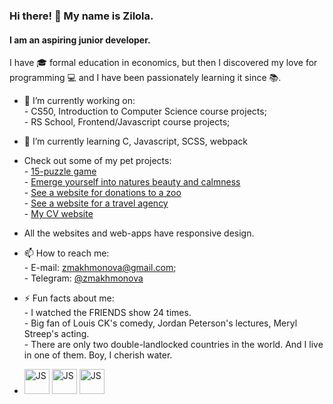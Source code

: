 ### Hi there! 👋 My name is Zilola.
#### I am an aspiring junior developer.
I have :mortar_board: formal education in economics, but then I discovered my love for programming :computer: and I have been passionately learning it since :books:.

- :blue_book: I’m currently working on: </br>
         - CS50, Introduction to Computer Science course projects;</br>
         - RS School, Frontend/Javascript course projects; </br>

- 🌱 I’m currently learning C, Javascript, SCSS, webpack 

- Check out some of my pet projects:</br>
         - [15-puzzle game](https://zilola08.github.io/fifteen-puzzle-game) </br>
         - [Emerge yourself into natures beauty and calmness](https://zilola08.github.io/nature-sounds/)</br>
         - [See a website for donations to a zoo](https://zilola08.github.io/online-zoo/pages/main/)</br>
         - [See a website for a travel agency](https://zilola08.github.io/travel/)</br>
         - [My CV website](https://zilola08.github.io/CV-Zilola-Makhmonova/)
         
* All the websites and web-apps have responsive design.</br>

- 📫 How to reach me: </br>
         - E-mail: zmakhmonova@gmail.com;</br>
         - Telegram: [@zmakhmonova](https://t.me/zmakhmonova) </br>

- ⚡ Fun facts about me: </br>
         - I watched the FRIENDS show 24 times.</br>
         - Big fan of Louis CK's comedy, Jordan Peterson's lectures, Meryl Streep's acting. </br>
         - There are only two double-landlocked countries in the world. And I live in one of them. Boy, I cherish water.</br>

         
- <img src='https://user-images.githubusercontent.com/44432264/223957461-e78203f8-0069-41c1-99ce-99abae8eecba.png' alt='JS' height='40px' width='40px'> <img src='https://user-images.githubusercontent.com/44432264/223958844-d269b792-1d6d-4fc6-9e59-94c1e0b06990.png' alt='JS' height='40px' width='40px'> <img src='https://user-images.githubusercontent.com/44432264/223959125-e32d9f83-518c-48bd-ad86-559f5851a2ae.png' alt='JS' height='40px' width='40px'> 


